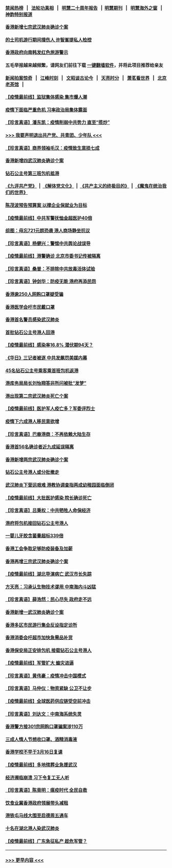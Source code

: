 #### [禁闻热榜](热点新闻.md?=0)  &nbsp;&nbsp;|&nbsp;&nbsp; [法轮功真相](https://github.com/gfw-breaker/truth/blob/master/README.md?=0) &nbsp;&nbsp;|&nbsp;&nbsp; [明慧二十周年报告](https://github.com/gfw-breaker/mh-reports/blob/master/README.md?=0) &nbsp;&nbsp;|&nbsp;&nbsp;[明慧期刊](https://github.com/gfw-breaker/mh-qikan) &nbsp;&nbsp;|&nbsp;&nbsp; [明慧海外之窗](https://github.com/gfw-breaker/mh-news/blob/master/README.md?=0) &nbsp;&nbsp;|&nbsp;&nbsp; [神韵特别报道](https://github.com/gfw-breaker/mh-news/blob/master/shenyun.md?=0)
#### [香港新增七宗武汉肺炎确诊个案](../pages/nsc415/n11893498.md?t=02251931) 
#### [的士司机游行期间撞伤人 许智峯提私人检控](../pages/nsc415/n11893483.md?t=02251931) 
#### [香港政府向南韩发红色旅游警示](../pages/nsc415/n11893398.md?t=02251931) 
#### 五毛举报越来越频繁，请网友们前往下载 [一键翻墙软件](https://github.com/gfw-breaker/ssr-accounts)，并将此项目推荐给亲友
#### [新闻拍案惊奇](https://github.com/gfw-breaker/banned-news/blob/master/pages/link4.md) &nbsp;&nbsp;|&nbsp;&nbsp; [江峰时刻](https://github.com/gfw-breaker/banned-news/blob/master/pages/link4.md) &nbsp;&nbsp;|&nbsp;&nbsp; [文昭谈古论今](https://github.com/gfw-breaker/banned-news/blob/master/pages/link4.md) &nbsp;&nbsp;|&nbsp;&nbsp; [天亮时分](https://github.com/gfw-breaker/banned-news/blob/master/pages/link4.md) &nbsp;&nbsp;|&nbsp;&nbsp; [萧茗看世界](https://github.com/gfw-breaker/banned-news/blob/master/pages/link4.md) &nbsp;&nbsp;|&nbsp;&nbsp; [北京老茶馆](https://github.com/gfw-breaker/banned-news/blob/master/pages/link4.md) &nbsp;&nbsp;|&nbsp;&nbsp; 
#### [【疫情最前线】监狱集体感染 集市爆人潮](../pages/nsc415/n11893181.md?t=02251931) 
#### [疫情下面临严重危机  习率政治局集体露面](../pages/nsc415/n11893305.md?t=02251931) 
#### [【珍言真语】潘东凯：疫情削弱中共势力 直至“揽炒”](../pages/nsc415/n11892866.md?t=02251931) 
#### [>>> 我要声明退出共产党、共青团、少年队 <<<](https://github.com/begood0513/goodnews/blob/master/quit/letter.md) 
#### [【珍言真语】商界领袖毛汉：疫情致生意损七成](../pages/nsc415/n11890348.md?t=02251931) 
#### [香港新增四武汉肺炎确诊个案](../pages/nsc415/n11890610.md?t=02251931) 
#### [钻石公主号第三班包机抵港](../pages/nsc415/n11890645.md?t=02251931) 
#### [《九评共产党》](https://github.com/begood0513/9ping.md/blob/master/README.md) &nbsp;|&nbsp; [《解体党文化》](../../../../jtdwh.md/blob/master/README.md)  &nbsp;|&nbsp; [《共产主义的终极目的》](../../../../gczydzjmd.md/blob/master/README.md) &nbsp;|&nbsp; [《魔鬼在统治我们的世界》](../../../../mgztzwmdsj.md/blob/master/README.md) 
#### [陈茂波预告预算案 以撑企业保就业为目标](../pages/nsc415/n11890574.md?t=02251931) 
#### [【疫情最前线】中共军警抚恤金超医护40倍](../pages/nsc415/n11890458.md?t=02251931) 
#### [组图：毋忘721元朗恐袭 港人商场静坐抗议](../pages/nsc415/n11876882.md?t=02251931) 
#### [【珍言真语】杨健兴：警惕中共舆论战误导](../pages/nsc415/n11888131.md?t=02251931) 
#### [【疫情最前线】港警确诊 北京市委书记传被隔离](../pages/nsc415/n11886872.md?t=02251931) 
#### [【珍言真语】桑普：不排除中共放毒活体试验](../pages/nsc415/n11886832.md?t=02251931) 
#### [【珍言真语】钟剑华：防疫无能 港府再添民怨](../pages/nsc415/n11884504.md?t=02251931) 
#### [香港逾250人网购口罩疑受骗](../pages/nsc415/n11884388.md?t=02251931) 
#### [香港医学会吁市民戴口罩](../pages/nsc415/n11884367.md?t=02251931) 
#### [香港首名警员感染武汉肺炎](../pages/nsc415/n11884357.md?t=02251931) 
#### [首批钻石公主号港人回港](../pages/nsc415/n11884333.md?t=02251931) 
#### [【疫情最前线】感染率16.8% 潜伏期94天？](../pages/nsc415/n11884256.md?t=02251931) 
#### [《华日》三记者被逐 中共发飙罚美媒内幕](../pages/nsc415/n11884184.md?t=02251931) 
#### [45名钻石公主号乘客乘首班包机返港](../pages/nsc415/n11881770.md?t=02251931) 
#### [港库务局局长刘怡翔答非所问被批“发梦”](../pages/nsc415/n11881752.md?t=02251931) 
#### [港出现第二宗武汉肺炎死亡个案](../pages/nsc415/n11881736.md?t=02251931) 
#### [【疫情最前线】医护军人疫亡多？军委评烈士](../pages/nsc415/n11881655.md?t=02251931) 
#### [疫情下六成港人移民意欲增](../pages/nsc415/n11881699.md?t=02251931) 
#### [【珍言真语】巴裔港商：不再依赖大陆生存](../pages/nsc415/n11881126.md?t=02251931) 
#### [香港首56名确诊者近九成延误隔离](../pages/nsc415/n11879079.md?t=02251931) 
#### [香港新增两宗武汉肺炎确诊个案](../pages/nsc415/n11879064.md?t=02251931) 
#### [钻石公主号港人或分批撤走](../pages/nsc415/n11879029.md?t=02251931) 
#### [武汉肺炎下营运艰难 港教协调查指两成幼稚园面临倒闭](../pages/nsc415/n11878989.md?t=02251931) 
#### [【疫情最前线】大批医护感染 院长确诊死亡](../pages/nsc415/n11878595.md?t=02251931) 
#### [【珍言真语】吕秉权：中共牺牲人命保经济](../pages/nsc415/n11878390.md?t=02251931) 
#### [港府将包机接回钻石公主号港人](../pages/nsc415/n11876352.md?t=02251931) 
#### [一婴儿牙胶含菌量超标339倍](../pages/nsc415/n11876336.md?t=02251931) 
#### [香港工会争取足够防疫装备及加薪](../pages/nsc415/n11876313.md?t=02251931) 
#### [香港再增三宗武汉肺炎确诊个案](../pages/nsc415/n11876297.md?t=02251931) 
#### [【疫情最前线】湖北导演病亡 武汉市长失踪](../pages/nsc415/n11876272.md?t=02251931) 
#### [方天亮：习承认生物技术谬用 中南海内斗凶猛](../pages/nsc415/n11873679.md?t=02251931) 
#### [【珍言真语】薛浩然：民心尽失 政府走不远](../pages/nsc415/n11875838.md?t=02251931) 
#### [香港新增一武汉肺炎确诊个案](../pages/nsc415/n11874044.md?t=02251931) 
#### [香港多区市民游行集会反设指定诊所](../pages/nsc415/n11874017.md?t=02251931) 
#### [香港消委会吁超市加快急需品补货](../pages/nsc415/n11874003.md?t=02251931) 
#### [香港保安局正安排包机 接载钻石公主号港人](../pages/nsc415/n11873932.md?t=02251931) 
#### [【疫情最前线】军管扩大 蝗灾进逼](../pages/nsc415/n11873780.md?t=02251931) 
#### [【珍言真语】黄伟豪：疫情冲击中国模式](../pages/nsc415/n11873482.md?t=02251931) 
#### [【珍言真语】马仲仪：物资紧缺 公卫不让步](../pages/nsc415/n11872315.md?t=02251931) 
#### [【疫情最前线】全球医药供应链受空前冲击](../pages/nsc415/n11869614.md?t=02251931) 
#### [【珍言真语】刘达文：中南海系统失灵](../pages/nsc415/n11869465.md?t=02251931) 
#### [香港警方接301宗网购口罩骗案涉110万](../pages/nsc415/n11867572.md?t=02251931) 
#### [三成人情人节想收口罩、酒精消毒液](../pages/nsc415/n11867523.md?t=02251931) 
#### [香港学校不早于3月16日复课](../pages/nsc415/n11867498.md?t=02251931) 
#### [【疫情最前线】多地殡葬业急援武汉](../pages/nsc415/n11866914.md?t=02251931) 
#### [经济濒临崩溃 习下令复工无人听](../pages/nsc415/n11867269.md?t=02251931) 
#### [【珍言真语】陈竟明：瘟疫时代 全民自救](../pages/nsc415/n11866765.md?t=02251931) 
#### [饮食业冀香港政府领展带头减租](../pages/nsc415/n11864876.md?t=02251931) 
#### [港铁屯马线大围至启德周五通车](../pages/nsc415/n11864842.md?t=02251931) 
#### [十名在湖北港人染武汉肺炎](../pages/nsc415/n11864807.md?t=02251931) 
#### [【疫情最前线】广东急征私产 趁危军管？](../pages/nsc415/n11864205.md?t=02251931) 

----
#### [ >>> 更早内容 <<< ](../indexes/nsc415-earlier.md)
